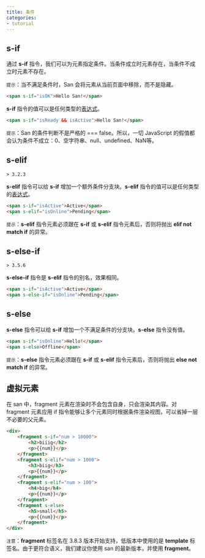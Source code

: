 ```yaml
---
title: 条件
categories:
- tutorial
---
```



s-if
------

通过 **s-if** 指令，我们可以为元素指定条件。当条件成立时元素存在，当条件不成立时元素不存在。

`提示`：当不满足条件时，San 会将元素从当前页面中移除，而不是隐藏。

```html
<span s-if="isOK">Hello San!</span>
```

**s-if** 指令的值可以是任何类型的[表达式](../template/#表达式)。

```html
<span s-if="isReady && isActive">Hello San!</span>
```

`提示`：San 的条件判断不是严格的 === false。所以，一切 JavaScript 的假值都会认为条件不成立：0、空字符串、null、undefined、NaN等。

s-elif
------

`> 3.2.3`

**s-elif** 指令可以给 **s-if** 增加一个额外条件分支块。**s-elif** 指令的值可以是任何类型的[表达式](../template/#表达式)。

```html
<span s-if="isActive">Active</span>
<span s-elif="isOnline">Pending</span>
```

`提示`：**s-elif** 指令元素必须跟在 **s-if** 或 **s-elif** 指令元素后，否则将抛出 **elif not match if** 的异常。


s-else-if
------

`> 3.5.6`

**s-else-if** 指令是 **s-elif** 指令的别名，效果相同。

```html
<span s-if="isActive">Active</span>
<span s-else-if="isOnline">Pending</span>
```


s-else
------

**s-else** 指令可以给 **s-if** 增加一个不满足条件的分支块。**s-else** 指令没有值。

```html
<span s-if="isOnline">Hello!</span>
<span s-else>Offline</span>
```

`提示`：**s-else** 指令元素必须跟在 **s-if** 或 **s-elif** 指令元素后，否则将抛出 **else not match if** 的异常。


虚拟元素
------

在 san 中，fragment 元素在渲染时不会包含自身，只会渲染其内容。对 fragment 元素应用 if 指令能够让多个元素同时根据条件渲染视图，可以省掉一层不必要的父元素。

```html
<div>
    <fragment s-if="num > 10000">
        <h2>biiig</h2>
        <p>{{num}}</p>
    </fragment>
    <fragment s-elif="num > 1000">
        <h3>biig</h3>
        <p>{{num}}</p>
    </fragment>
    <fragment s-elif="num > 100">
        <h4>big</h4>
        <p>{{num}}</p>
    </fragment>
    <fragment s-else>
        <h5>small</h5>
        <p>{{num}}</p>
    </fragment>
</div>
```

`注意`：**fragment** 标签名在 3.8.3 版本开始支持，低版本中使用的是 **template** 标签名。由于更符合语义，我们建议你使用 san 的最新版本，并使用 **fragment**。

